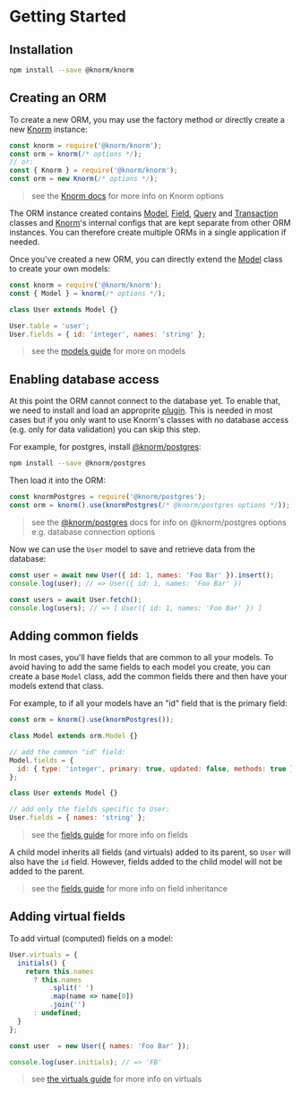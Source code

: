# Getting Started

## Installation

```bash
npm install --save @knorm/knorm
```

## Creating an ORM

To create a new ORM, you may use the factory method or directly create a new
[Knorm](api/knorm.md#knorm) instance:

```js
const knorm = require('@knorm/knorm');
const orm = knorm(/* options */);
// or:
const { Knorm } = require('@knorm/knorm');
const orm = new Knorm(/* options */);
```

> see the [Knorm docs](api/knorm.md#knorm) for more info on Knorm options

The ORM instance created contains [Model](api/model.md#model), [Field](api/field.md#field),
[Query](api/query.md#query) and [Transaction](api/transaction.md#transaction)
classes and [Knorm](api/knorm.md#knorm)'s internal configs that are kept separate
from other ORM instances. You can therefore create multiple ORMs in a single
application if needed.

Once you've created a new ORM, you can directly extend the [Model](api/model.md#model)
class to create your own models:

```js
const knorm = require('@knorm/knorm');
const { Model } = knorm(/* options */);

class User extends Model {}

User.table = 'user';
User.fields = { id: 'integer', names: 'string' };
```

> see the [models guide](guides/fields.md#fields) for more on models

## Enabling database access

At this point the ORM cannot connect to the database yet. To enable that, we need
to install and load an approprite [plugin](guides/plugins.md#available-plugins).
This is needed in most cases but if you only want to use Knorm's classes with no
database access (e.g. only for data validation) you can skip this step.

For example, for postgres, install
[@knorm/postgres](https://www.npmjs.com/package/@knorm/postgres):

```bash
npm install --save @knorm/postgres
```

Then load it into the ORM:

```js
const knormPostgres = require('@knorm/postgres');
const orm = knorm().use(knormPostgres(/* @knorm/postgres options */));
```

> see the [@knorm/postgres](https://www.npmjs.com/package/@knorm/postgres) docs
> for info on @knorm/postgres options e.g. database connection options

Now we can use the `User` model to save and retrieve data from the database:

```js
const user = await new User({ id: 1, names: 'Foo Bar' }).insert();
console.log(user); // => User({ id: 1, names: 'Foo Bar' })

const users = await User.fetch();
console.log(users); // => [ User({ id: 1, names: 'Foo Bar' }) ]
```

## Adding common fields

In most cases, you'll have fields that are common to all your models. To avoid
having to add the same fields to each model you create, you can create a base
`Model` class, add the common fields there and then have your models extend that
class.

For example, to if all your models have an "id" field that is the primary field:

```js
const orm = knorm().use(knormPostgres());

class Model extends orm.Model {}

// add the common "id" field:
Model.fields = {
  id: { type: 'integer', primary: true, updated: false, methods: true }
};

class User extends Model {}

// add only the fields specific to User:
User.fields = { names: 'string' };
```

> see the [fields guide](guides/fields.md#fields) for more info on fields

A child model inherits all fields (and virtuals) added to its parent, so `User`
will also have the `id` field. However, fields added to the child model will not
be added to the parent.

> see the [fields guide](guides/fields.md#field-inheritance) for more info on
> field inheritance

## Adding virtual fields

To add virtual (computed) fields on a model:

```js
User.virtuals = {
  initials() {
    return this.names
      ? this.names
          .split(' ')
          .map(name => name[0])
          .join('')
      : undefined;
  }
};

const user  = new User({ names: 'Foo Bar' });

console.log(user.initials); // => 'FB'
```

> see [the virtuals guide](guides/virtuals.md#virtuals) for more info on virtuals
